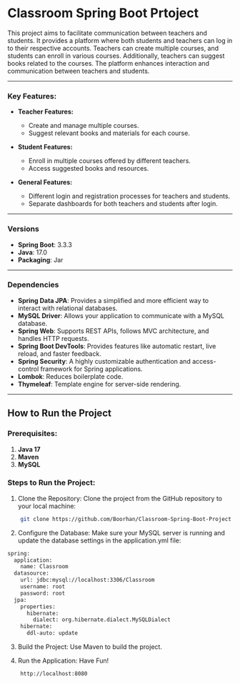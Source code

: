 # Classroom Spring Boot Prtoject

This project aims to facilitate communication between teachers and students. It provides a platform where both students and teachers can log in to their respective accounts. Teachers can create multiple courses, and students can enroll in various courses. Additionally, teachers can suggest books related to the courses. The platform enhances interaction and communication between teachers and students.

---

### Key Features:
- **Teacher Features:**
  - Create and manage multiple courses.
  - Suggest relevant books and materials for each course.
  
- **Student Features:**
  - Enroll in multiple courses offered by different teachers.
  - Access suggested books and resources.

- **General Features:**
  - Different login and registration processes for teachers and students.
  - Separate dashboards for both teachers and students after login.

---

### Versions
- **Spring Boot**: 3.3.3
- **Java**: 17.0
- **Packaging**: Jar

---

### Dependencies
- **Spring Data JPA**: Provides a simplified and more efficient way to interact with relational databases.
- **MySQL Driver**: Allows your application to communicate with a MySQL database.
- **Spring Web**: Supports REST APIs, follows MVC architecture, and handles HTTP requests.
- **Spring Boot DevTools**: Provides features like automatic restart, live reload, and faster feedback.
- **Spring Security**: A highly customizable authentication and access-control framework for Spring applications.
- **Lombok**: Reduces boilerplate code.
- **Thymeleaf**: Template engine for server-side rendering.

---

## How to Run the Project

### Prerequisites:
1. **Java 17**
2. **Maven**
3. **MySQL**

### Steps to Run the Project:
1. Clone the Repository: Clone the project from the GitHub repository to your local machine:
```bash
    git clone https://github.com/Boorhan/Classroom-Spring-Boot-Project.git
```

2. Configure the Database: Make sure your MySQL server is running and update the database settings in the application.yml file:

```bash
spring:
  application:
    name: Classroom
  datasource:
    url: jdbc:mysql://localhost:3306/Classroom
    username: root
    password: root
  jpa:
    properties:
      hibernate:
        dialect: org.hibernate.dialect.MySQLDialect
    hibernate:
      ddl-auto: update

```
3. Build the Project: Use Maven to build the project.

4. Run the Application: Have Fun!
```bash
    http://localhost:8080
```